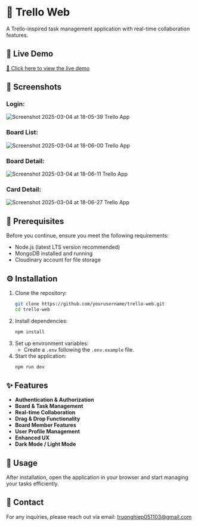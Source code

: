 # 📌 Trello Web

A Trello-inspired task management application with real-time collaboration features.

## 🚀 Live Demo
[🔗 Click here to view the live demo](https://trello-web-lac.vercel.app)  

## 📸 Screenshots
### Login:
![Screenshot 2025-03-04 at 18-05-39 Trello App](https://github.com/user-attachments/assets/979edc74-041d-4065-a411-d511cd9f756a)
### Board List:
![Screenshot 2025-03-04 at 18-06-00 Trello App](https://github.com/user-attachments/assets/5321c490-bc10-43d4-955c-fe8cda32c7dd)
### Board Detail:
![Screenshot 2025-03-04 at 18-06-11 Trello App](https://github.com/user-attachments/assets/6664d1f5-7ac9-40c8-aca6-f07117f5d99b)
### Card Detail:
![Screenshot 2025-03-04 at 18-06-27 Trello App](https://github.com/user-attachments/assets/e19d4500-df07-4e61-8fc5-3a823ad4caf7)

## 🔧 Prerequisites
Before you continue, ensure you meet the following requirements:
- Node.js (latest LTS version recommended)
- MongoDB installed and running
- Cloudinary account for file storage

## ⚙️ Installation
1. Clone the repository:
   ```sh
   git clone https://github.com/yourusername/trello-web.git
   cd trello-web
   ```
2. Install dependencies:
   ```sh
   npm install
   ```
3. Set up environment variables:
   - Create a `.env` following the `.env.example` file.
4. Start the application:
   ```sh
   npm run dev
   ```

## ✨ Features
- **Authentication & Authorization**
- **Board & Task Management**
- **Real-time Collaboration**
- **Drag & Drop Functionality**
- **Board Member Features**
- **User Profile Management**
- **Enhanced UX**
- **Dark Mode / Light Mode**

## 📖 Usage
After installation, open the application in your browser and start managing your tasks efficiently.

## 📩 Contact
For any inquiries, please reach out via email: truonghiep051103@gmail.com
